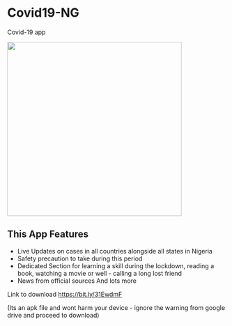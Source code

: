 # Covid19-NG
Covid-19 app

<img src="https://user-images.githubusercontent.com/39574228/113269225-2534c400-92d0-11eb-9d87-3e352fba027b.jpeg" width="400" >

## This App Features
- Live Updates on cases in all countries alongside all states in Nigeria
- Safety precaution to take during this period
- Dedicated Section for learning a skill during the lockdown, reading a book, watching a movie or well - calling a long lost friend
- News from official sources 
And lots more

Link to download
https://bit.ly/31EwdmF 

(Its an apk file and wont harm your device - ignore the warning from google drive and proceed to download)

